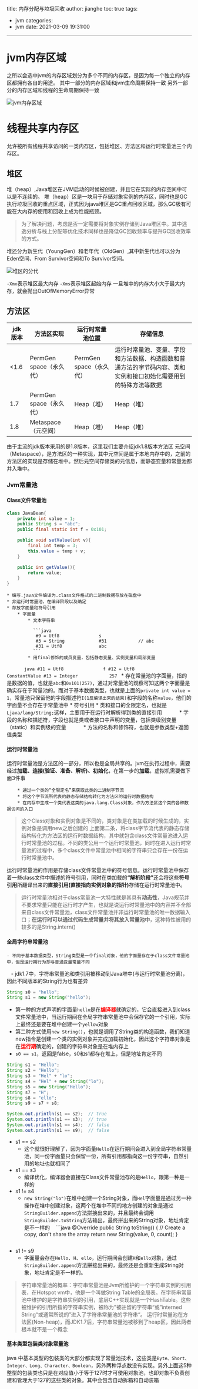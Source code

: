 title: 内存分配与垃圾回收
author: jianghe
toc: true
tags:
  - jvm
categories:
  - jvm
date: 2021-03-09 19:31:00
---
# jvm内存区域

之所以会选中jvm的内存区域划分为多个不同的内存区，是因为每一个独立的内存区都拥有各自的用途。
其中一部分的内存区域和jvm生命周期保持一致
另外一部分的内存区域和线程的生命周期保持一致

![jvm内存区域](/images/pasted-17.png)

# 线程共享内存区

允许被所有线程共享访问的一类内存区，包括堆区、方法区和运行时常量池三个内存区。

## 堆区
堆（heap）,Java堆区在JVM启动的时候被创建，并且它在实际的内存空间中可以是不连续的。
堆（heap）区是一块用于存储对象实例的内存区，同时也是GC执行垃圾回收的重点区域，正式因为java堆区是GC重点回收区域，那么GC极有可能在大内存的使用和回收上成为性能瓶颈。
> 为了解决问题，考虑是否一定需要将对象实例存储到Java堆区中。其中逃逸分析与栈上分配等优化技术同样也是降低GC回收频率与提升GC回收效率的方式。

堆还分为新生代（YoungGen）和老年代（OldGen）,其中新生代也可以分为Eden空间、From Survivor空间和To Survivor空间。

![堆区的分代](/images/pasted-18.png)

`-Xmx`表示堆区最大内存
`-Xms`表示堆区起始内存
一旦堆中的内存大小大于最大内存，就会抛出OutOfMemoryError异常

## 方法区
| jdk版本 | 方法区实现  | 运行时常量池位置  |	存储信息	|
|  ----  | ----  | ----  | ----  |
| <1.6  | PermGen space（永久代） | PermGen space（永久代） | 运行时常量池、变量、字段和方法数据、构造函数和普通方法的字节码内容、类和实例和接口初始化需要用到的特殊方法等数据 |
| 1.7  | PermGen space（永久代） | Heap（堆） | Heap（堆） |
| 1.8  | Metaspace（元空间）	 | Heap（堆） | Heap（堆） |

由于主流的jdk版本采用的是1.8版本，这里我们主要介绍jdk1.8版本方法区
元空间（Metaspace），是方法区的一种实现，其中元空间是属于本地内存中的，之前的方法区的实现是存储在堆中。然后元空间存储类的元信息，而静态变量和常量池都并入堆中。

### Jvm常量池

#### Class文件常量池
```java
class JavaBean{
    private int value = 1;
    public String s = "abc";
    public final static int f = 0x101;

    public void setValue(int v){
        final int temp = 3;
        this.value = temp + v;
    }

    public int getValue(){
        return value;
    }
}
```
	* 编写.java文件编译为.class文件格式的二进制数据存放在磁盘中
	* 非运行时常量池，在编译阶段以及确定
	* 存放字面量和符号引用
		* 字面量
			* 文本字符串
            
              ```java
               #9 = Utf8               s
               #3 = String             #31            // abc
               #31 = Utf8              abc
              ```
			* 用final修饰的成员变量，包括静态变量、实例变量和局部变量
            
              ```java
              #11 = Utf8               f
              #12 = Utf8               ConstantValue
              #13 = Integer            257
              ```
			* 存在常量池的字面量，指的是数据的值，也就是`abc`和`0x101(257)`，通过对常量池的观察可知这两个字面量是确实存在于常量池的。而对于基本数据类型，也就是上面的`private int value = 1`，常量池只保留他的字段描述符`I(1反编译出来的结果)`和字段的名称`value`，他们的字面量不会存在于常量池中
		* 符号引用
			* 类和接口的全限定名，也就是`Ljava/lang/String;`这样，主要用于在运行时解析得到类的直接引用
            * 字段的名称和描述符，字段也就是类或者接口中声明的变量，包括类级别变量（static）和实例级的变量
            * 方法的名称和修饰符，也就是参数类型+返回值类型        

#### 运行时常量池

运行时常量池是方法区的一部分，所以也是全局共享的。jvm在执行过程中，需要经过<b>加载、连接(验证、准备、解析)、初始化</b>，在第一步的<b>加载</b>，虚拟机需要做下面3件事

	    * 通过一个类的“全限定名”来获取此类的二进制字节流
		* 将这个字节流所代表的静态存储结构转化为方法区的运行时数据结构
		* 在内存中生成一个类代表这类的java.lang.Class对象，作为方法区这个类的各种数据访问的入口

> 这个Class对象和实例对象是不同的，类对象是在类加载的时候生成的，实例对象是调用new之后创建的
上面第二条，将class字节流代表的静态存储结构转化为方法区的运行时数据结构，其中就包含class文件常量池进入运行时常量池的过程。不同的类公用一个运行时常量池，同时在进入运行时常量池的过程中，多个class文件中常量池中相同的字符串只会存在一份在运行时常量池中。


运行时常量池的作用是存储class文件常量池中的符号信息。运行时常量池中保存着一些class文件中描述的符号引用，同时在类加载的<b>“解析阶段”</b>还会将这些<b>符号引用</b>所翻译出来的<b>直接引用(直接指向实例对象的指针)</b>存储在运行时常量池中。

> 运行时常量池相对于class常量池一大特性就是其具有<b>动态性</b>，Java规范并不要求常量只能在运行时才产生，也就是说运行时常量池中的内容并不全部来自class文件常量池，class文件常量池并非运行时常量池的唯一数据输入口；<b>在运行时可以通过代码生成常量并将其放入常量池中</b>，这种特性被用的较多的是String.intern()

#### 全局字符串常量池

	- 不同于基本数据类型，String类型是一个final对象，他的字面量存在于class文件常量池中，但是运行期行为却与普通变量常量不同
    - jdk1.7中，字符串常量池和类引用被移动到Java堆中(与运行时常量池分离)，因此不同版本的String行为也有差异
    
```java
String s0 = "hello";
String s1 = new String("hello");
```
- 第一种的方式声明的字面量`hello`是在<font color='red'><b>编译器</b></font>就确定的，它会直接进入到class文件常量池中，当运行期间在全局字符串常量池中会保存它的一个引用，实际上最终还是要在堆中创建一个`yellow`对象
- 第二种方式使用`new String()`，也就是调用了String类的构造函数，我们知道new指令是创建一个类的实例对象并完成加载初始化，因此这个字符串对象是在<font color='red'><b>运行期</b></font>确定的，创建的字符串对象是在堆内存上
- `s0 == s1`，返回是false，s0和s1都存在堆上，但是地址肯定不同

```java
String s1 = "Hello";
String s2 = "Hello";
String s3 = "Hel" + "lo";
String s4 = "Hel" + new String("lo");
String s5 = new String("Hello");
String s7 = "H";
String s8 = "ello";
String s9 = s7 + s8;

System.out.println(s1 == s2);  // true
System.out.println(s1 == s3);  // true
System.out.println(s1 == s4);  // false
System.out.println(s1 == s9);  // false
```
- s1 == s2
	- 这个就很好理解了，因为字面量`Hello`在运行期间会进入到全局字符串常量池，同一份字面量只会保留一份，所有引用都指向这一份字符串，自然引用的地址也就相同了
- s1 == s3
	- 编译优化，编译器会直接在Class文件常量池存的是`Hello`，跟第一种是一样的
- s1 != s4
	- `new String("lo")`在堆中创建一个String对象，而`Hel`字面量是通过另一种操作在堆中创建对象，这两个在堆中不同的地方创建的对象是通过`StringBuilder.append`方法拼接出来的，并且最终会调用`StringBuilder.toString`方法输出，最终拼出来的String对象，地址肯定是不一样的
    ```java
    @Override
    public String toString() {
        // Create a copy, don't share the array
        return new String(value, 0, count);
    }
    ```
- s1 != s9
	- 字面量会存在`Hello`、`H`、`ello`，运行期间会创建`H`和`ello`对象，通过`StringBuilder.append`方法拼接出来的，最终还是会重新生成String对象，地址肯定是不一样的。
    
> 字符串常量池的概率：字符串常量池是Jvm所维护的一个字符串实例的引用表，在Hotspot vm中，他是一个叫做String Table的全局表。在字符串常量池中维护的是字符串实例的引用，底层C++实现就是一个HashTable。这些被维护的引用所指的字符串实例，被称为”被驻留的字符串“或”interned String“或通常所说的”进入了字符串常量池的字符串“。
运行时常量池在方法区(Non-heap)，而JDK1.7后，字符串常量池被移到了heap区，因此两者根本就不是一个概念

#### 基本类型包装类对象常量池

java 中基本类型的包装类的大部分都实现了常量池技术，这些类是`Byte、Short、Integer、Long、Character、Boolean`，另外两种浮点数没有实现。另外上面这5种整型的包装类也只是在对应值小于等于127时才可使用对象池，也即对象不负责创建和管理大于127的这些类的对象。其中会包含自动拆箱和自动装箱